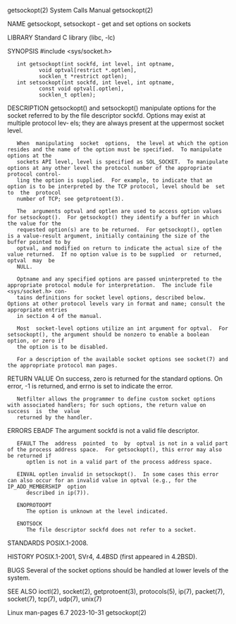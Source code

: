 getsockopt(2)							      System Calls Manual							 getsockopt(2)

NAME
       getsockopt, setsockopt - get and set options on sockets

LIBRARY
       Standard C library (libc, -lc)

SYNOPSIS
       #include <sys/socket.h>

       int getsockopt(int sockfd, int level, int optname,
		      void optval[restrict *.optlen],
		      socklen_t *restrict optlen);
       int setsockopt(int sockfd, int level, int optname,
		      const void optval[.optlen],
		      socklen_t optlen);

DESCRIPTION
       getsockopt() and setsockopt() manipulate options for the socket referred to by the file descriptor sockfd.  Options may exist at multiple protocol lev‐
       els; they are always present at the uppermost socket level.

       When  manipulating  socket  options,  the level at which the option resides and the name of the option must be specified.  To manipulate options at the
       sockets API level, level is specified as SOL_SOCKET.  To manipulate options at any other level the protocol number of the appropriate protocol control‐
       ling the option is supplied.  For example, to indicate that an option is to be interpreted by the TCP protocol, level should be	set  to	 the  protocol
       number of TCP; see getprotoent(3).

       The  arguments optval and optlen are used to access option values for setsockopt().  For getsockopt() they identify a buffer in which the value for the
       requested option(s) are to be returned.	For getsockopt(), optlen is a value-result argument, initially containing the size of the buffer pointed to by
       optval, and modified on return to indicate the actual size of the value returned.  If no option value is to be supplied	or  returned,  optval  may  be
       NULL.

       Optname and any specified options are passed uninterpreted to the appropriate protocol module for interpretation.  The include file <sys/socket.h> con‐
       tains definitions for socket level options, described below.  Options at other protocol levels vary in format and name; consult the appropriate entries
       in section 4 of the manual.

       Most  socket-level options utilize an int argument for optval.  For setsockopt(), the argument should be nonzero to enable a boolean option, or zero if
       the option is to be disabled.

       For a description of the available socket options see socket(7) and the appropriate protocol man pages.

RETURN VALUE
       On success, zero is returned for the standard options.  On error, -1 is returned, and errno is set to indicate the error.

       Netfilter allows the programmer to define custom socket options with associated handlers; for such options, the return value on success	is  the	 value
       returned by the handler.

ERRORS
       EBADF  The argument sockfd is not a valid file descriptor.

       EFAULT The  address  pointed  to	 by  optval is not in a valid part of the process address space.  For getsockopt(), this error may also be returned if
	      optlen is not in a valid part of the process address space.

       EINVAL optlen invalid in setsockopt().  In some cases this error can also occur for an invalid value in optval (e.g., for the IP_ADD_MEMBERSHIP	option
	      described in ip(7)).

       ENOPROTOOPT
	      The option is unknown at the level indicated.

       ENOTSOCK
	      The file descriptor sockfd does not refer to a socket.

STANDARDS
       POSIX.1-2008.

HISTORY
       POSIX.1-2001, SVr4, 4.4BSD (first appeared in 4.2BSD).

BUGS
       Several of the socket options should be handled at lower levels of the system.

SEE ALSO
       ioctl(2), socket(2), getprotoent(3), protocols(5), ip(7), packet(7), socket(7), tcp(7), udp(7), unix(7)

Linux man-pages 6.7							  2023-10-31								 getsockopt(2)
